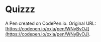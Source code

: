 # Quizzz

A Pen created on CodePen.io. Original URL: [https://codepen.io/oxla/pen/WNyBvOJ](https://codepen.io/oxla/pen/WNyBvOJ).

